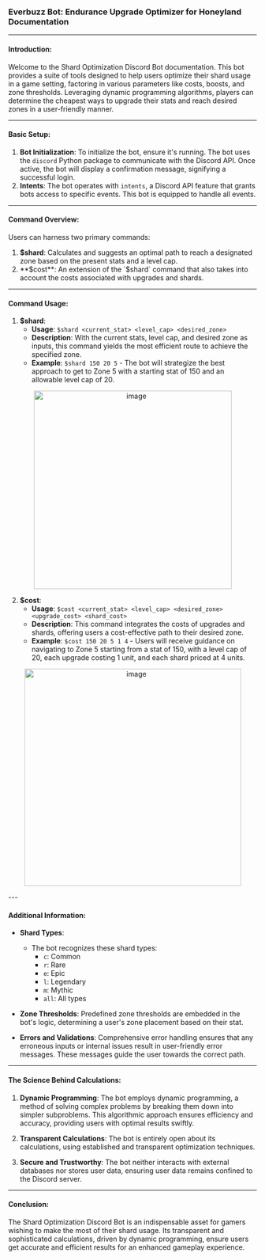 ### Everbuzz Bot: Endurance Upgrade Optimizer for Honeyland Documentation

---

#### Introduction:

Welcome to the Shard Optimization Discord Bot documentation. This bot provides a suite of tools designed to help users optimize their shard usage in a game setting, factoring in various parameters like costs, boosts, and zone thresholds. Leveraging dynamic programming algorithms, players can determine the cheapest ways to upgrade their stats and reach desired zones in a user-friendly manner.

---

#### Basic Setup:

1. **Bot Initialization**: To initialize the bot, ensure it's running. The bot uses the `discord` Python package to communicate with the Discord API. Once active, the bot will display a confirmation message, signifying a successful login.
2. **Intents**: The bot operates with `intents`, a Discord API feature that grants bots access to specific events. This bot is equipped to handle all events.

---

#### Command Overview:

Users can harness two primary commands:

1. **$shard**: Calculates and suggests an optimal path to reach a designated zone based on the present stats and a level cap.
2. **$cost**: An extension of the `$shard` command that also takes into account the costs associated with upgrades and shards.

---

#### Command Usage:

1. **$shard**: 
   - **Usage**: `$shard <current_stat> <level_cap> <desired_zone>`
   - **Description**: With the current stats, level cap, and desired zone as inputs, this command yields the most efficient route to achieve the specified zone.
   - **Example**: `$shard 150 20 5` - The bot will strategize the best approach to get to Zone 5 with a starting stat of 150 and an allowable level cap of 20.
<p align="center">
<img width="401" alt="image" src="https://github.com/100xstudios/EverbuzzBot/assets/48356842/a1196336-c9a2-44c4-b7db-95fc16c4ed5e">
</p>


2. **$cost**:
   - **Usage**: `$cost <current_stat> <level_cap> <desired_zone> <upgrade_cost> <shard_cost>`
   - **Description**: This command integrates the costs of upgrades and shards, offering users a cost-effective path to their desired zone.
   - **Example**: `$cost 150 20 5 1 4` - Users will receive guidance on navigating to Zone 5 starting from a stat of 150, with a level cap of 20, each upgrade costing 1 unit, and each shard priced at 4 units.

<p align="center">
<img width="439" alt="image" src="https://github.com/100xstudios/EverbuzzBot/assets/48356842/d577a287-98b7-4f03-b574-d92bbb7915b8">
</p>
---

#### Additional Information:

- **Shard Types**:
  - The bot recognizes these shard types:
    - `c`: Common
    - `r`: Rare
    - `e`: Epic
    - `l`: Legendary
    - `m`: Mythic
    - `all`: All types

- **Zone Thresholds**: Predefined zone thresholds are embedded in the bot's logic, determining a user's zone placement based on their stat.

- **Errors and Validations**: Comprehensive error handling ensures that any erroneous inputs or internal issues result in user-friendly error messages. These messages guide the user towards the correct path.

---

#### The Science Behind Calculations:

1. **Dynamic Programming**: The bot employs dynamic programming, a method of solving complex problems by breaking them down into simpler subproblems. This algorithmic approach ensures efficiency and accuracy, providing users with optimal results swiftly.

2. **Transparent Calculations**: The bot is entirely open about its calculations, using established and transparent optimization techniques. 

3. **Secure and Trustworthy**: The bot neither interacts with external databases nor stores user data, ensuring user data remains confined to the Discord server.

---

#### Conclusion:

The Shard Optimization Discord Bot is an indispensable asset for gamers wishing to make the most of their shard usage. Its transparent and sophisticated calculations, driven by dynamic programming, ensure users get accurate and efficient results for an enhanced gameplay experience.
